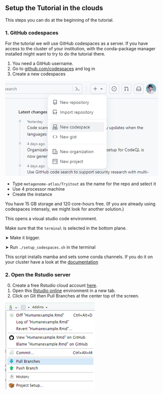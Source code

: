 ## Setup the Tutorial in the clouds
This steps you can do at the beginning of the tutorial.

### 1. GitHub codespaces


For the tutorial we will use GitHub codespaces as a server.
If you have access to the cluster of your institution, with the conda-package manager installed might want to try to do the tutorial there.


1.  You need a GitHub username.
2.  Go to [github.com/codespaces](https://github.com/codespaces) and log in
3.  Create a new codespaces

   ![Create a new codespaces](Tutorial/images/go_to_codespaces_1.png)

  - Type `metagenome-atlas/Tryitout` as the name for the repo and select it
  - Use 4 processor machine
  - Create the instance

You have 15 GB storage and 120 core-hours free. (If you are already using codespaces intensely, we might look for another solution.)

This opens a visual studio code environment.

Make sure that the `terminal` is selected in the bottom plane. 

➤ Make it bigger. 


➤ Run `./setup_codespaces.sh` in the terminal

This script installs mamba and sets some conda channels.
If you do it on your cluster have a look at the [documentation](https://metagenome-atlas.readthedocs.io/en/latest/usage/getting_started.html)


### 2. Open the Rstudio server

0. Create a free Rstudio cloud account [here](https://posit.cloud/plans/free).
1. Open this [Rstudio online](https://posit.cloud/content/6178419) environment in a new tab.
2. Click on Git then Pull Branches at the center top of the screen.


![Pull Branches](Tutorial/images/rstudio_git_pull.png)



<!--


## Setup of the Tutorial on you own computer
#### Setup of Jupyter notebook 

The part of the tutorial works on linux and macOS and maybe on Windows.  You need to install the [conda package manager](https://metagenome-atlas.readthedocs.io/en/latest/usage/getting_started.html#setup). Download this repo with git or download it as [zip archive](https://github.com/metagenome-atlas/Tutorial/archive/master.zip) and extract it.

```
git clone https://github.com/metagenome-atlas/Tutorial.git
cd Tutorial
```

The script use various python package for analyzing and plotting. Set them up by running

```
cd scripts
./setup.sh
```

This creates a conda-environment in order not to interfere with other software on your computer.
Activate the environment by running, then start jupyter:

```
conda activate analyze
jupyter lab
```


Click on the `Differential_abundance.ipynb` and start the differential analysis.

-->